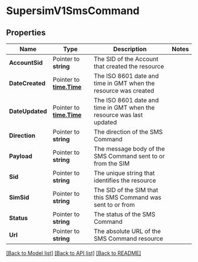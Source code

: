 # SupersimV1SmsCommand

## Properties

Name | Type | Description | Notes
------------ | ------------- | ------------- | -------------
**AccountSid** | Pointer to **string** | The SID of the Account that created the resource |
**DateCreated** | Pointer to [**time.Time**](time.Time.md) | The ISO 8601 date and time in GMT when the resource was created |
**DateUpdated** | Pointer to [**time.Time**](time.Time.md) | The ISO 8601 date and time in GMT when the resource was last updated |
**Direction** | Pointer to **string** | The direction of the SMS Command |
**Payload** | Pointer to **string** | The message body of the SMS Command sent to or from the SIM |
**Sid** | Pointer to **string** | The unique string that identifies the resource |
**SimSid** | Pointer to **string** | The SID of the SIM that this SMS Command was sent to or from |
**Status** | Pointer to **string** | The status of the SMS Command |
**Url** | Pointer to **string** | The absolute URL of the SMS Command resource |

[[Back to Model list]](../README.md#documentation-for-models) [[Back to API list]](../README.md#documentation-for-api-endpoints) [[Back to README]](../README.md)


